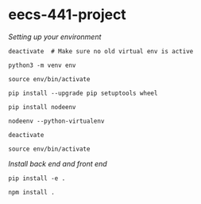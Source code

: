 # eecs-441-project

_Setting up your environment_

```
deactivate  # Make sure no old virtual env is active
```
```
python3 -m venv env
```
```
source env/bin/activate
```
```
pip install --upgrade pip setuptools wheel
```
```
pip install nodeenv
```
```
nodeenv --python-virtualenv
```
```
deactivate
```
```
source env/bin/activate
```

_Install back end and front end_

```
pip install -e .
```
```
npm install .
```